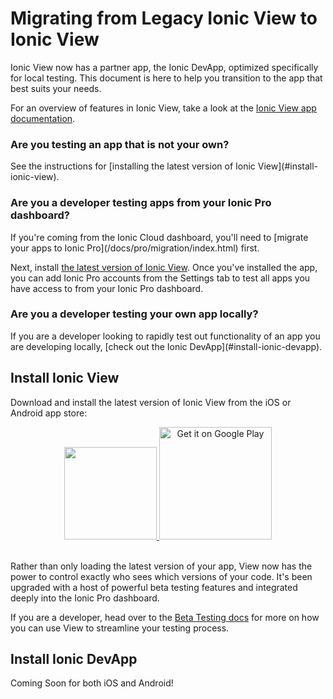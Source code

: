# Migrating from Legacy Ionic View to Ionic View

Ionic View now has a partner app, the Ionic DevApp, optimized specifically for local testing. This document is here to help you transition to the app that best suits your needs.

For an overview of features in Ionic View, take a look at the [Ionic View app documentation](/docs/pro/view.html).

<h3 id="are-you-testing-an-app-that-is-not-your-own">Are you testing an app that is not your own?</h3>
See the instructions for [installing the latest version of Ionic View](#install-ionic-view).

<h3 id="are-you-a-developer-testing-apps-from-your-ionic-pro-dashboard">Are you a developer testing apps from your Ionic Pro dashboard?</h3>
If you're coming from the Ionic Cloud dashboard, you'll need to [migrate your apps to Ionic Pro](/docs/pro/migration/index.html) first.

Next, install [the latest version of Ionic View](#install-ionic-view). Once you've installed the app, you can add Ionic Pro accounts from the Settings tab to test all apps you have access to from your Ionic Pro dashboard.

<h3 id="are-you-a-developer-testing-your-own-app-locally">Are you a developer testing your own app locally?</h3>
If you are a developer looking to rapidly test out functionality of an app you are developing locally, [check out the Ionic DevApp](#install-ionic-devapp).

## Install Ionic View

Download and install the latest version of Ionic View from the iOS or Android app store:

<div id="badges" style="text-align:center">
  <a href="https://itunes.apple.com/us/app/ionic-view-test-share-ionic-apps/id1271789931?ls=1&mt=8">
    <img style="width: 148px" src="/img/pro/appstore.png" id="appstore-image">
  </a>

  <a href="https://play.google.com/store/apps/details?id=com.ionicframework.view">
    <img style="width: 180px" alt="Get it on Google Play" src="/img/pro/playstore.png" id="playstore-image">
  </a>
</div>
<br>

Rather than only loading the latest version of your app, View now has the power to control exactly who sees which versions of your code.  It's been upgraded with a host of powerful beta testing features and integrated deeply into the Ionic Pro dashboard.

If you are a developer, head over to the [Beta Testing docs](/docs/pro/beta-testing.html) for more on how you can use View to streamline your testing process.

## Install Ionic DevApp

Coming Soon for both iOS and Android!
